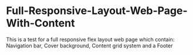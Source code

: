 # Full-Responsive-Layout-Web-Page-With-Content
This is a test for a full responsive flex layout web page which contain: Navigation bar, Cover background, Content grid system and a Footer
